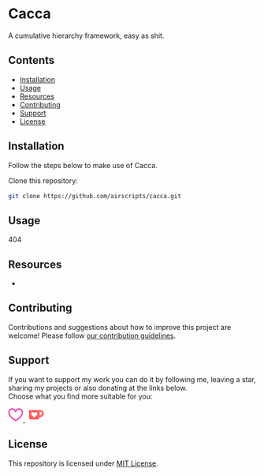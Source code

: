 # Cacca
A cumulative hierarchy framework, easy as shit.

## Contents
- [Installation](#installation)
- [Usage](#usage)
- [Resources](#resources)
- [Contributing](#contributing)
- [Support](#support)
- [License](#license)

## Installation
Follow the steps below to make use of Cacca.

Clone this repository:
```bash
git clone https://github.com/airscripts/cacca.git
```

## Usage
404

## Resources
- [Flaticon]: https://flaticon.com

## Contributing
Contributions and suggestions about how to improve this project are welcome!
Please follow [our contribution guidelines](https://github.com/airscripts/cacca/blob/main/CONTRIBUTING.md).

## Support
If you want to support my work you can do it by following me, leaving a star, sharing my projects or also donating at the links below.  
Choose what you find more suitable for you:  

<a href="https://sponsor.airscript.it" target="blank">
  <img src="https://raw.githubusercontent.com/airscripts/assets/main/images/github-sponsors.svg" alt="GitHub Sponsors" width="30px" />
</a>&nbsp;
<a href="https://kofi.airscript.it" target="blank">
  <img src="https://raw.githubusercontent.com/airscripts/assets/main/images/kofi.svg" alt="Kofi" width="30px" />
</a>

## License  
This repository is licensed under [MIT License](https://github.com/airscripts/cacca/blob/main/LICENSE).
